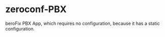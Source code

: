 zeroconf-PBX
============

beroFix PBX App, which requires no configuration, because it has a static configuration.
